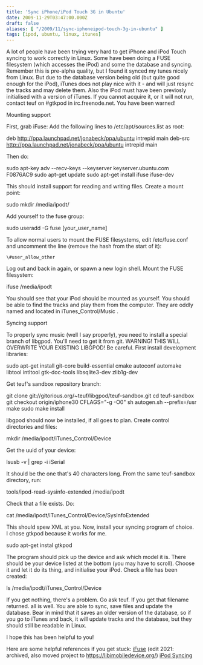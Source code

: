 ```yaml
---
title: 'Sync iPhone/iPod Touch 3G in Ubuntu'
date: 2009-11-29T03:47:00.000Z
draft: false
aliases: [ "/2009/11/sync-iphoneipod-touch-3g-in-ubuntu" ]
tags: [ipod, ubuntu, linux, itunes]
---
```


A lot of people have been trying very hard to get iPhone and iPod Touch syncing to work correctly in Linux. Some have been doing a FUSE filesystem (which accesses the iPod) and some the database and syncing. Remember this is pre-alpha quality, but I found it synced my tunes nicely from Linux. But due to the database version being old (but quite good enough for the iPod), iTunes does not play nice with it - and will just resync the tracks and may delete them. Also the iPod must have been previosly initialised with a version of iTunes. If you cannot acquire it, or it will not run, contact teuf on #gtkpod in irc.freenode.net. You have been warned!

Mounting support

First, grab iFuse:
Add the following lines to /etc/apt/sources.list as root:

deb http://ppa.launchpad.net/jonabeck/ppa/ubuntu intrepid main
deb-src http://ppa.launchpad.net/jonabeck/ppa/ubuntu intrepid main

Then do:

sudo apt-key adv --recv-keys --keyserver keyserver.ubuntu.com F0876AC9
sudo apt-get update
sudo apt-get install ifuse ifuse-dev

This should install support for reading and writing files.
Create a mount point:

sudo mkdir /media/ipodt/

Add yourself to the fuse group:

sudo useradd -G fuse \[your\_user\_name\]

To allow normal users to mount the FUSE filesystems, edit /etc/fuse.conf and uncomment the line (remove the hash from the start of it):

`\#user_allow_other`

Log out and back in again, or spawn a new login shell. Mount the FUSE filesystem:

ifuse /media/ipodt

You should see that your iPod should be mounted as yourself. You should be able to find the tracks and play them from the computer. They are oddly named and located in iTunes\_Control/Music .


Syncing support

To properly sync music (well I say properly), you need to install a special branch of libgpod. You'll need to get it from git. WARNING! THIS WILL OVERWRITE YOUR EXISTING LIBGPOD! Be careful. First install development libraries:

sudo apt-get install git-core build-essential cmake autoconf automake libtool intltool gtk-doc-tools libsqlite3-dev zlib1g-dev

Get teuf's sandbox repository branch:

git clone git://gitorious.org/~teuf/libgpod/teuf-sandbox.git
cd teuf-sandbox
git checkout origin/iphone30
CFLAGS="-g -O0" sh autogen.sh --prefix=/usr
make
sudo make install

libgpod should now be installed, if all goes to plan.
Create control directories and files:

mkdir /media/ipodt/iTunes\_Control/Device

Get the uuid of your device:

lsusb -v | grep -i iSerial

It should be the one that's 40 characters long. From the same teuf-sandbox directory, run:

tools/ipod-read-sysinfo-extended /media/ipodt

Check that a file exists. Do:

cat /media/ipodt/iTunes\_Control/Device/SysInfoExtended

This should spew XML at you.
Now, install your syncing program of choice. I chose gtkpod because it works for me.

sudo apt-get instal gtkpod

The program should pick up the device and ask which model it is. There should be your device listed at the bottom (you may have to scroll). Choose it and let it do its thing, and initialise your iPod. Check a file has been created:

ls /media/ipodt/iTunes\_Control/Device

If you get nothing, there's a problem. Go ask teuf. If you get that filename returned. all is well. You are able to sync, save files and update the database. Bear in mind that it saves an older version of the database, so if you go to iTunes and back, it will update tracks and the database, but they should still be readable in Linux.

I hope this has been helpful to you!

Here are some helpful references if you get stuck:
[iFuse](https://web.archive.org/web/20100211151037/http://matt.colyer.name:80/projects/iphone-linux/?title=Main_Page) (edit 2021: archived, also moved project to https://libimobiledevice.org/)
[iPod Syncing](https://marcansoft.com/blog/2009/10/iphone-syncing-on-linux-part-2/)